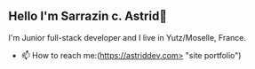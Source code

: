 ## Hello I'm **Sarrazin c. Astrid**👋
 I'm Junior full-stack developer and I live in Yutz/Moselle, France.
<!--
**astridCS/astridCS** is a ✨ _special_ ✨ repository because its `README.md` (this file) appears on your GitHub profile.

Here are some ideas to get you started:

- 🔭 I’m currently working on ...
- 🌱 I’m currently learning ...
- 👯 I’m looking to collaborate on ...
- 🤔 I’m looking for help with ...
- 💬 Ask me about ...
-->
- 📫 How to reach me:(https://astriddev.com> "site portfolio") 
  <!--
- 😄 Pronouns: ...
- ⚡ Fun fact: ...
-->

